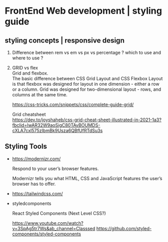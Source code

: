 # FrontEnd Web development | styling guide

## styling concepts | responsive design

1. Difference between rem vs em vs px vs percentage ?
   which to use and where to use ?

2. GRID vs flex<br/>
   Grid and flexbox.<br/>
   The basic difference between CSS Grid Layout and CSS Flexbox Layout is that flexbox was designed for layout in one dimension - either a row or a column. Grid was designed for two-dimensional layout - rows, and columns at the same time.

   https://css-tricks.com/snippets/css/complete-guide-grid/

   Grid cheatsheet<br/>
   https://dev.to/joyshaheb/css-grid-cheat-sheet-illustrated-in-2021-1a3?fbclid=IwAR32W9aoSigC80TAvBOUMDS-cXLA7cxl575zIbmBk9Usza6QBfUfRTdSu3s

## Styling Tools

- https://modernizr.com/

  Respond to your user’s browser features.

  Modernizr tells you what HTML, CSS and JavaScript features the user’s browser has to offer.

- https://tailwindcss.com/

- styledcomponents

  React Styled Components (Next Level CSS?)

  https://www.youtube.com/watch?v=3SpAg5tr7Ws&ab_channel=Classsed
  https://github.com/styled-components/styled-components
